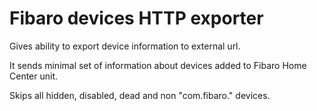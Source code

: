 # Fibaro devices HTTP exporter

Gives ability to export device information to external url.

It sends minimal set of information about devices added to Fibaro Home Center unit.

Skips all hidden, disabled, dead and non "com.fibaro." devices.
